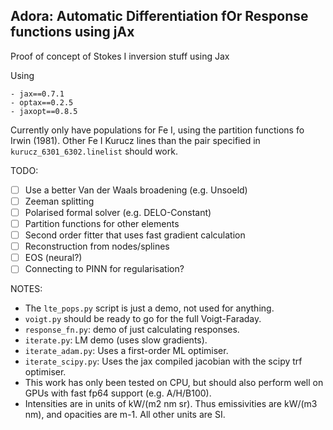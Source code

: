 ## Adora: Automatic Differentiation fOr Response functions using jAx

Proof of concept of Stokes I inversion stuff using Jax

Using
```
- jax==0.7.1
- optax==0.2.5
- jaxopt==0.8.5
```

Currently only have populations for Fe I, using the partition functions fo Irwin
(1981). Other Fe I Kurucz lines than the pair specified in
`kurucz_6301_6302.linelist` should work.


TODO:
- [ ] Use a better Van der Waals broadening (e.g. Unsoeld)
- [ ] Zeeman splitting
- [ ] Polarised formal solver (e.g. DELO-Constant)
- [ ] Partition functions for other elements
- [ ] Second order fitter that uses fast gradient calculation
- [ ] Reconstruction from nodes/splines
- [ ] EOS (neural?)
- [ ] Connecting to PINN for regularisation?

NOTES:
- The `lte_pops.py` script is just a demo, not used for anything.
- `voigt.py` should be ready to go for the full Voigt-Faraday.
- `response_fn.py`: demo of just calculating responses.
- `iterate.py`: LM demo (uses slow gradients).
- `iterate_adam.py`: Uses a first-order ML optimiser.
- `iterate_scipy.py`: Uses the jax compiled jacobian with the scipy trf optimiser.
- This work has only been tested on CPU, but should also perform well on GPUs with fast fp64 support (e.g. A/H/B100).
- Intensities are in units of kW/(m2 nm sr). Thus emissivities are kW/(m3 nm), and opacities are m-1. All other units are SI.


